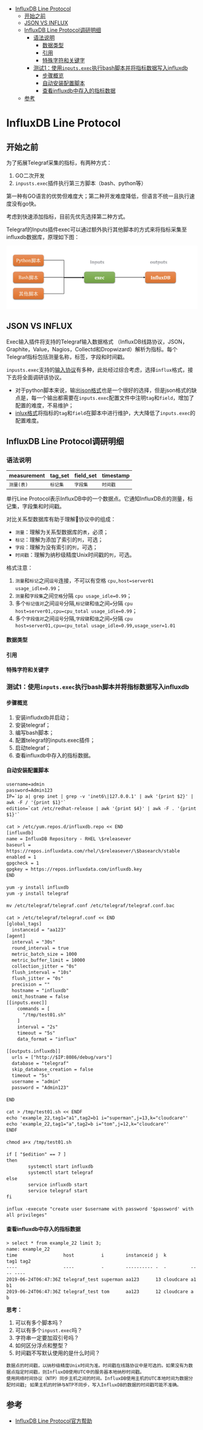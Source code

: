 <!-- TOC depthFrom:1 depthTo:6 withLinks:1 updateOnSave:1 orderedList:0 -->

- [InfluxDB Line Protocol](#influxdb-line-protocol)
	- [开始之前](#开始之前)
	- [JSON VS INFLUX](#json-vs-influx)
	- [InfluxDB Line Protocol调研明细](#influxdb-line-protocol调研明细)
		- [语法说明](#语法说明)
			- [数据类型](#数据类型)
			- [引用](#引用)
			- [特殊字符和关键字](#特殊字符和关键字)
		- [测试1：使用`inputs.exec`执行bash脚本并将指标数据写入influxdb](#测试1使用inputsexec执行bash脚本并将指标数据写入influxdb)
			- [步骤概览](#步骤概览)
			- [自动安装配置脚本](#自动安装配置脚本)
			- [查看influxdb中存入的指标数据](#查看influxdb中存入的指标数据)
	- [参考](#参考)

<!-- /TOC -->

# InfluxDB Line Protocol


## 开始之前

为了拓展Telegraf采集的指标，有两种方式：
1. GO二次开发
2. `inpusts.exec`插件执行第三方脚本（bash、python等）

第一种有GO语言的优势但难度大；第二种开发难度降低，但语言不统一且执行速度没有go快。

考虑到快速添加指标，目前先优先选择第二种方式。

Telegraf的Inputs插件exec可以通过额外执行其他脚本的方式来将指标采集至influxdb数据库，原理如下图：

![](pic/042.jpg)


## JSON VS INFLUX

Exec输入插件将支持的Telegraf输入数据格式 （InfluxDB线路协议，JSON，Graphite，Value，Nagios，Collectd和Dropwizard）解析为指标。每个Telegraf指标包括测量名称，标签，字段和时间戳。

`inpusts.exec`支持的[输入协议](https://docs.influxdata.com/telegraf/v1.11/data_formats/input/)有多种，此处经过综合考虑，选择`influx`格式，接下去将全面调研该协议。

* 对于python脚本来说，输出[json格式](https://docs.influxdata.com/telegraf/v1.11/data_formats/input/json/)也是一个很好的选择，但是json格式的缺点是，每一个输出都需要在`inputs.exec`配置文件中注明`tag`和`field`，增加了配置的难度，不易维护；
* [inlux格式](https://docs.influxdata.com/telegraf/v1.11/data_formats/input/influx/)将指标的`tag`和`field`在脚本中进行维护，大大降低了`inputs.exec`的配置难度。


## InfluxDB Line Protocol调研明细

### 语法说明

|measurement|tag_set| field_set| timestamp|
|:--|:--|:--|:--|
|`测量(表)`|`标记集`|`字段集`|`时间戳`|

单行Line Protocol表示InfluxDB中的一个数据点。它通知InfluxDB点的测量，标记集，字段集和时间戳。

对比关系型数据库有助于理解协议中的组成：

* `测量`：理解为关系型数据库的`表`，必须；
* `标记`：理解为添加了索引的`列`，可选；
* `字段`：理解为没有索引的`列`，可选；
* `时间戳`：理解为纳秒级精度Unix时间戳的`列`，可选。



格式注意：
1. `测量`和`标记`之间`逗号`连接，不可以有空格 `cpu,host=server01 usage_idle=0.99`；
2. `测量`和`字段集`之间`空格`分隔 `cpu usage_idle=0.99`；
3. 多个`标记值对`之间`逗号`分隔,`标记键`和`值`之间`=`分隔 `cpu host=server01,cpu=cpu_total usage_idle=0.99`；
4. 多个`字段值对`之间`逗号`分隔,`字段键`和`值`之间`=`分隔 `cpu host=server01,cpu=cpu_total usage_idle=0.99,usage_user=1.01`


#### 数据类型


#### 引用

#### 特殊字符和关键字

### 测试1：使用`inputs.exec`执行bash脚本并将指标数据写入influxdb

#### 步骤概览

1. 安装infludxdb并启动；
2. 安装telegraf；
3. 编写bash脚本；
4. 配置telegraf的inputs.exec插件；
5. 启动telegraf；
6. 查看influxdb中存入的指标数据。

#### 自动安装配置脚本

```
username=admin
password=Admin123
IP=`ip a| grep inet | grep -v 'inet6\|127.0.0.1' | awk '{print $2}' | awk -F / '{print $1}'`
edition=`cat /etc/redhat-release | awk '{print $4}' | awk -F . '{print $1}'`

cat > /etc/yum.repos.d/influxdb.repo << END
[influxdb]
name = InfluxDB Repository - RHEL \$releasever
baseurl = https://repos.influxdata.com/rhel/\$releasever/\$basearch/stable
enabled = 1
gpgcheck = 1
gpgkey = https://repos.influxdata.com/influxdb.key
END

yum -y install influxdb
yum -y install telegraf

mv /etc/telegraf/telegraf.conf /etc/telegraf/telegraf.conf.bac

cat > /etc/telegraf/telegraf.conf << END
[global_tags]
  instanceid = "aa123"
[agent]
  interval = "30s"
  round_interval = true
  metric_batch_size = 1000
  metric_buffer_limit = 10000
  collection_jitter = "0s"
  flush_interval = "10s"
  flush_jitter = "0s"
  precision = ""
  hostname = "influxdb"
  omit_hostname = false
[[inputs.exec]]
    commands = [
      "/tmp/test01.sh"
    ]
    interval = "2s"
    timeout = "5s"
    data_format = "influx"

[[outputs.influxdb]]
  urls = ["http://$IP:8086/debug/vars"]
  database = "telegraf"
  skip_database_creation = false
  timeout = "5s"
  username = "admin"
  password = "Admin123"

END  

cat > /tmp/test01.sh << ENDF
echo 'example_22,tag1="a1",tag2=b1 i="superman",j=13,k="cloudcare"'
echo 'example_22,tag1="a",tag2=b i="tom",j=12,k="cloudcare"'
ENDF

chmod a+x /tmp/test01.sh

if [ "$edition" == 7 ]
then
        systemctl start influxdb
        systemctl start telegraf
else
        service influxdb start
        service telegraf start
fi

influx -execute "create user $username with password '$password' with all privileges"

```

#### 查看influxdb中存入的指标数据

```mysql
> select * from example_22 limit 3;
name: example_22
time                 host          i        instanceid j  k         tag1 tag2
----                 ----          -        ---------- -  -         ---- ----
2019-06-24T06:47:36Z telegraf_test superman aa123      13 cloudcare a1   b1
2019-06-24T06:47:36Z telegraf_test tom      aa123      12 cloudcare a    b
```

**思考：**

1. 可以有多个脚本吗？
2. 可以有多个`inpust.exec`吗？
3. 字符串一定要加双引号吗？
4. 如何区分浮点和整型？
5. 时间戳不写默认使用的是什么时间？

  ```
  数据点的时间戳，以纳秒级精度Unix时间为准。时间戳在线路协议中是可选的。如果没有为数据点指定时间戳，则InfluxDB使用UTC中的服务器本地纳秒时间戳。
  使用网络时间协议（NTP）同步主机之间的时间。InfluxDB使用主机的UTC本地时间为数据分配时间戳; 如果主机的时钟与NTP不同步，写入InfluxDB的数据的时间戳可能不准确。
  ```


## 参考

* [InfluxDB Line Protocol官方帮助](https://docs.influxdata.com/influxdb/v1.7/write_protocols/line_protocol_tutorial/)
